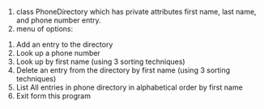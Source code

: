 1) class PhoneDirectory which has private attributes first name, last name, and phone number entry.
2) menu of options:
1. Add an entry to the directory
2. Look up a phone number
3. Look up by first name (using 3 sorting techniques)
4. Delete an entry from the directory by first name (using 3 sorting techniques)
5. List All entries in phone directory in alphabetical order by first name
6. Exit form this program
